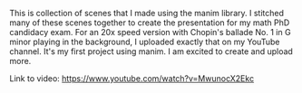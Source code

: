 This is collection of scenes that I made using the manim library. I stitched many of these scenes together to create the presentation for my math PhD candidacy exam. For an 20x speed version with Chopin's ballade No. 1 in G minor playing in the background, I uploaded exactly that on my YouTube channel. It's my first project using manim. I am excited to create and upload more.

Link to video: https://www.youtube.com/watch?v=MwunocX2Ekc
